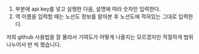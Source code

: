 1. <open router key> 부분에 api key를 넣고 실행한 다음, 설명에 따라 숫자만 입력한다.
2. 역 이름을 입력할 때는 노선도 정보를 알아본 후 노선도에 적혀있는 그대로 입력한다.

저희 github 사용법을 잘 몰라서 기여도가 어떻게 나올지는 모르겠지만 적절하게 범위 나누어서 반 씩 했습니다.
